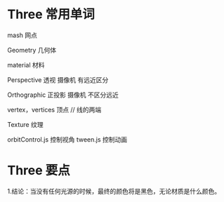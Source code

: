 # Three 常用单词

mash 网点

Geometry 几何体

material 材料

Perspective 透视 摄像机
有远近区分

Orthographic 正投影 摄像机
不区分远近

vertex，vertices 顶点 // 线的两端

Texture 纹理

orbitControl.js 控制视角
tween.js 控制动画

# Three 要点

1.结论：当没有任何光源的时候，最终的颜色将是黑色，无论材质是什么颜色。

